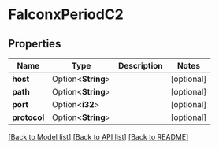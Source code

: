 # FalconxPeriodC2

## Properties

Name | Type | Description | Notes
------------ | ------------- | ------------- | -------------
**host** | Option<**String**> |  | [optional]
**path** | Option<**String**> |  | [optional]
**port** | Option<**i32**> |  | [optional]
**protocol** | Option<**String**> |  | [optional]

[[Back to Model list]](../README.md#documentation-for-models) [[Back to API list]](../README.md#documentation-for-api-endpoints) [[Back to README]](../README.md)
